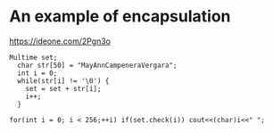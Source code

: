 # An example of encapsulation

https://ideone.com/2Pgn3o

```
Multime set;
  char str[50] = "MayAnnCampeneraVergara";
  int i = 0;
  while(str[i] != '\0') {
    set = set + str[i];
    i++;
  }

for(int i = 0; i < 256;++i) if(set.check(i)) cout<<(char)i<<" ";
```
